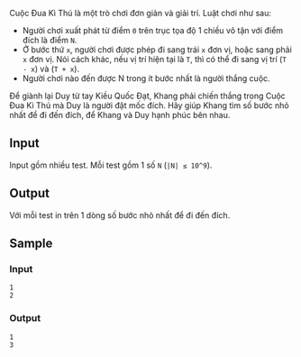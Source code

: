 Cuộc Đua Kì Thú là một trò chơi đơn giản và giải trí. Luật chơi như sau:

 - Người chơi xuất phát từ điểm `0` trên trục tọa độ 1 chiều vô tận với điểm đích là điểm `N`.
 - Ở bước thứ `x`, người chơi được phép đi sang trái `x` đơn vị, hoặc sang phải `x` đơn vị. Nói cách khác, nếu vị trí hiện tại là `T`, thì có thể đi sang vị trí (`T - x`) và (`T + x`).
 - Người chơi nào đến được N trong ít bước nhất là người thắng cuộc.

Để giành lại Duy từ tay Kiều Quốc Đạt, Khang phải chiến thắng trong Cuộc Đua Kì Thú mà Duy là người đặt mốc đích. Hãy giúp Khang tìm số bước nhỏ nhất để đi đến đích, để Khang và Duy hạnh phúc bên nhau.

## Input

Input gồm nhiều test. Mỗi test gồm 1 số `N` (`|N| ≤ 10^9`).

## Output

Với mỗi test in trên 1 dòng số bước nhỏ nhất để đi đến đích.

## Sample

### Input
```
1
2
```

### Output
```
1
3
```
